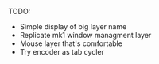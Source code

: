 TODO:
* Simple display of big layer name
* Replicate mk1 window managment layer
* Mouse layer that's comfortable
* Try encoder as tab cycler
